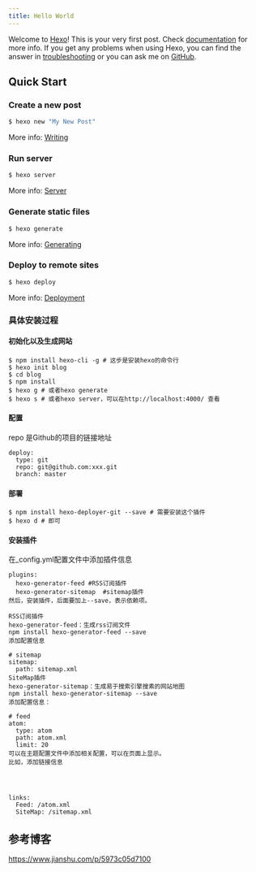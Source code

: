 ```yaml
---
title: Hello World
---
```

Welcome to [Hexo](https://hexo.io/)! This is your very first post. Check [documentation](https://hexo.io/docs/) for more info. If you get any problems when using Hexo, you can find the answer in [troubleshooting](https://hexo.io/docs/troubleshooting.html) or you can ask me on [GitHub](https://github.com/hexojs/hexo/issues).

## Quick Start

### Create a new post

``` bash
$ hexo new "My New Post"
```

More info: [Writing](https://hexo.io/docs/writing.html)

### Run server

``` bash
$ hexo server
```

More info: [Server](https://hexo.io/docs/server.html)

### Generate static files

``` bash
$ hexo generate
```

More info: [Generating](https://hexo.io/docs/generating.html)

### Deploy to remote sites

``` bash
$ hexo deploy
```

More info: [Deployment](https://hexo.io/docs/deployment.html)

### 具体安装过程

#### 初始化以及生成网站
```
$ npm install hexo-cli -g # 这步是安装hexo的命令行
$ hexo init blog
$ cd blog
$ npm install
$ hexo g # 或者hexo generate
$ hexo s # 或者hexo server，可以在http://localhost:4000/ 查看
```

#### 配置
repo 是Github的项目的链接地址
```
deploy:
  type: git
  repo: git@github.com:xxx.git
  branch: master
```

#### 部署
```
$ npm install hexo-deployer-git --save # 需要安装这个插件
$ hexo d # 即可
```

#### 安装插件

在_config.yml配置文件中添加插件信息

```
plugins:
  hexo-generator-feed #RSS订阅插件
  hexo-generator-sitemap  #sitemap插件
然后，安装插件，后面要加上--save，表示依赖项。

RSS订阅插件
hexo-generator-feed：生成rss订阅文件
npm install hexo-generator-feed --save
添加配置信息

# sitemap
sitemap:
  path: sitemap.xml
SiteMap插件
hexo-generator-sitemap：生成易于搜索引擎搜素的网站地图
npm install hexo-generator-sitemap --save
添加配置信息：

# feed
atom:
  type: atom
  path: atom.xml
  limit: 20
可以在主题配置文件中添加相关配置，可以在页面上显示。
比如，添加链接信息




links:
  Feed: /atom.xml
  SiteMap: /sitemap.xml

```
## 参考博客
https://www.jianshu.com/p/5973c05d7100